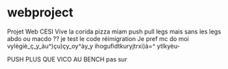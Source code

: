# webproject

Projet Web CESI
Vive la corida
pizza miam
push pull legs mais sans les legs
abdo ou macdo ??
je test le code
réimigration
Je pref mc do moi
vylègiè_ç_y_àu^)çu)çy_oy^ày_y
ihogufidtkuryjtrxi)à=^
ytlkyèu-

PUSH PLUS QUE VICO AU BENCH
pas sur